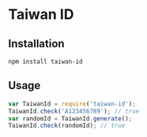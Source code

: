 # Taiwan ID


## Installation

```
npm install taiwan-id
```

## Usage

```js
var TaiwanId = require('taiwan-id');
TaiwanId.check('A123456789'); // true
var randomId = TaiwanId.generate();
TaiwanId.check(randomId); // true
```

